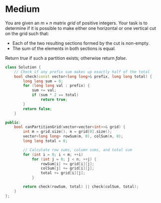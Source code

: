 # Medium

You are given an $m \times n$ matrix $grid$ of positive integers. Your task is to determine if it is possible to make either one horizontal or one vertical cut on the grid such that:

- Each of the two resulting sections formed by the cut is non-empty.
- The sum of the elements in both sections is equal.

Return $true$ if such a partition exists; otherwise return $false$.

```cpp
class Solution {
    // Check if any prefix sum makes up exactly half of the total
    bool check(const vector<long long>& prefix, long long total) {
        long long sum = 0;
        for (long long val : prefix) {
            sum += val;
            if (sum * 2 == total)
                return true;
        }
        return false;
    }

public:
    bool canPartitionGrid(vector<vector<int>>& grid) {
        int m = grid.size(), n = grid[0].size();
        vector<long long> rowSum(m, 0), colSum(n, 0);
        long long total = 0;

        // Calculate row sums, column sums, and total sum
        for (int i = 0; i < m; ++i)
            for (int j = 0; j < n; ++j) {
                rowSum[i] += grid[i][j];
                colSum[j] += grid[i][j];
                total += grid[i][j];
            }

        return check(rowSum, total) || check(colSum, total);
    }
};
```
